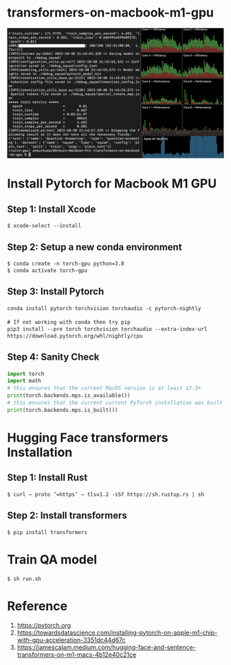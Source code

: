 # transformers-on-macbook-m1-gpu

![localImage](./training_pic.png)

# Install Pytorch for Macbook M1 GPU

##  Step 1: Install Xcode
    $ xcode-select --install

##  Step 2: Setup a new conda environment
    $ conda create -n torch-gpu python=3.8
    $ conda activate torch-gpu

##  Step 3: Install Pytorch
    conda install pytorch torchvision torchaudio -c pytorch-nightly

    # If not working with conda then try pip
    pip3 install --pre torch torchvision torchaudio --extra-index-url https://download.pytorch.org/whl/nightly/cpu

## Step 4: Sanity Check

```python
import torch
import math
# this ensures that the current MacOS version is at least 12.3+
print(torch.backends.mps.is_available())
# this ensures that the current current PyTorch installation was built with MPS activated.
print(torch.backends.mps.is_built())
```

# Hugging Face transformers Installation

## Step 1: Install Rust

    $ curl — proto ‘=https’ — tlsv1.2 -sSf https://sh.rustup.rs | sh

## Step 2: Install transformers

    $ pip install transformers


# Train QA model

    $ sh run.sh

# Reference

1. https://pytorch.org
2. https://towardsdatascience.com/installing-pytorch-on-apple-m1-chip-with-gpu-acceleration-3351dc44d67c
3. https://jamescalam.medium.com/hugging-face-and-sentence-transformers-on-m1-macs-4b12e40c21ce